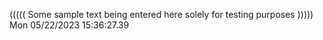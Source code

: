 ((((( Some sample text being entered here solely for testing purposes ))))) Mon 05/22/2023 15:36:27.39
